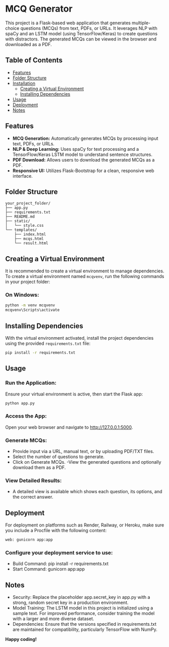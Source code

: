#  MCQ Generator

This project is a Flask-based web application that generates multiple-choice questions (MCQs) from text, PDFs, or URLs. It leverages NLP with spaCy and an LSTM model (using TensorFlow/Keras) to create questions with distractors. The generated MCQs can be viewed in the browser and downloaded as a PDF.

## Table of Contents

- [Features](#features)
- [Folder Structure](#folder-structure)
- [Installation](#installation)
  - [Creating a Virtual Environment](#creating-a-virtual-environment)
  - [Installing Dependencies](#installing-dependencies)
- [Usage](#usage)
- [Deployment](#deployment)
- [Notes](#notes)

## Features

- **MCQ Generation:** Automatically generates MCQs by processing input text, PDFs, or URLs.
- **NLP & Deep Learning:** Uses spaCy for text processing and a TensorFlow/Keras LSTM model to understand sentence structures.
- **PDF Download:** Allows users to download the generated MCQs as a PDF.
- **Responsive UI:** Utilizes Flask-Bootstrap for a clean, responsive web interface.

## Folder Structure

```plaintext
your_project_folder/
├── app.py
├── requirements.txt
├── README.md
├── static/
│   └── style.css
└── templates/
    ├── index.html
    ├── mcqs.html
    └── result.html
```

## Creating a Virtual Environment

It is recommended to create a virtual environment to manage dependencies. To create a virtual environment named `mcqvenv`, run the following commands in your project folder:

### On Windows:

```bash
python -m venv mcqvenv
mcqvenv\Scripts\activate
```

## Installing Dependencies

With the virtual environment activated, install the project dependencies using the provided `requirements.txt` file:

```bash
pip install -r requirements.txt
```
## Usage

### Run the Application:
Ensure your virtual environment is active, then start the Flask app:

```bash
python app.py
```
### Access the App:

Open your web browser and navigate to http://127.0.0.1:5000.

### Generate MCQs:

- Provide input via a URL, manual text, or by uploading PDF/TXT files.
- Select the number of questions to generate.
- Click on Generate MCQs.
-View the generated questions and optionally download them as a PDF.

### View Detailed Results:

- A detailed view is available which shows each question, its options, and the correct answer.

## Deployment

For deployment on platforms such as Render, Railway, or Heroku, make sure you include a Procfile with the following content:

```bash
web: gunicorn app:app
```

### Configure your deployment service to use:

- Build Command: pip install -r requirements.txt
- Start Command: gunicorn app:app

## Notes
- Security: Replace the placeholder app.secret_key in app.py with a strong, random secret key in a production environment.
- Model Training: The LSTM model in this project is initialized using a sample text. For improved performance, consider training the model with a larger and more diverse dataset.
- Dependencies: Ensure that the versions specified in requirements.txt are maintained for compatibility, particularly TensorFlow with NumPy.

**Happy coding!**
